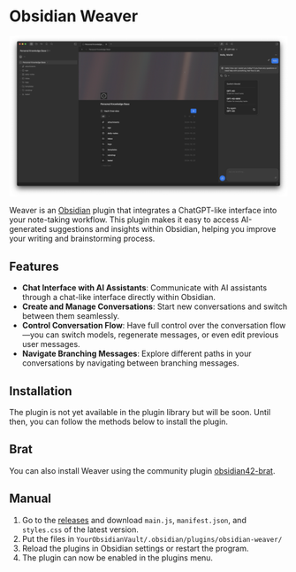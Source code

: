 # Obsidian Weaver

![showcase](docs/showcase-01.png)

Weaver is an [Obsidian](https://obsidian.md) plugin that integrates a ChatGPT-like interface into your note-taking workflow. This plugin makes it easy to access AI-generated suggestions and insights within Obsidian, helping you improve your writing and brainstorming process.

## Features

- **Chat Interface with AI Assistants**: Communicate with AI assistants through a chat-like interface directly within Obsidian.
- **Create and Manage Conversations**: Start new conversations and switch between them seamlessly.
- **Control Conversation Flow**: Have full control over the conversation flow—you can switch models, regenerate messages, or even edit previous user messages.
- **Navigate Branching Messages**: Explore different paths in your conversations by navigating between branching messages.

## Installation

The plugin is not yet available in the plugin library but will be soon. Until then, you can follow the methods below to install the plugin.

## Brat

You can also install Weaver using the community plugin [obsidian42-brat](https://github.com/TfTHacker/obsidian42-brat).

## Manual

1.  Go to the [releases](https://github.com/vasilecampeanu/obsidian-weaver/releases) and download `main.js`, `manifest.json`, and `styles.css` of the latest version.
2.  Put the files in `YourObsidianVault/.obsidian/plugins/obsidian-weaver/`
3.  Reload the plugins in Obsidian settings or restart the program.
4.  The plugin can now be enabled in the plugins menu.

